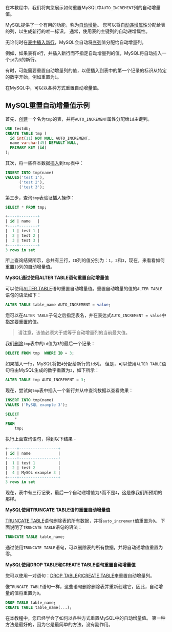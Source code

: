 在本教程中，我们将向您展示如何重置MySQL中`AUTO_INCREMENT`列的自动增量值。

MySQL提供了一个有用的功能，称为[自动增量](http://www.yiibai.com/mysql/sequence.html)。 您可以将[自动递增属性](http://www.yiibai.com/mysql/primary-key.html)分配给表的列，以生成新行的唯一标识。 通常，使用表的主键列的自动递增属性。

无论何时在[表中插入新行](http://www.yiibai.com/mysql/insert-statement.html)，MySQL会自动将[序列](http://www.yiibai.com/mysql/sequence.html)值分配给自动增量列。

例如，如果表有`8`行，并插入新行而不指定自动增量列的值，MySQL将自动插入一个`id`为`9`的新行。

有时，可能需要重置自动增量列的值，以便插入到表中的第一个记录的标识从特定的数字开始，例如重置为`1`。

在MySQL中，可以以各种方式重置自动增量值。

## MySQL重置自动增量值示例

首先，[创建](http://www.yiibai.com/mysql/create-table.html)一个名为`tmp`的表，并将`AUTO_INCREMENT`属性分配给`id`主键列。

```sql
USE testdb;
CREATE TABLE tmp (
  id int(11) NOT NULL AUTO_INCREMENT,
  name varchar(45) DEFAULT NULL,
  PRIMARY KEY (id)
);
```

其次，将一些样本数据[插入](http://www.yiibai.com/mysql/insert-statement.html)到`tmp`表中：

```sql
INSERT INTO tmp(name)
VALUES('test 1'),
      ('test 2'),
      ('test 3');
```

第三步，查询`tmp`表验证插入操作：

```sql
SELECT * FROM tmp;

+----+--------+
| id | name   |
+----+--------+
|  1 | test 1 |
|  2 | test 2 |
|  3 | test 3 |
+----+--------+
3 rows in set
```

所上查询结果所示，总共有三行，`ID`列的值分别为：`1`，`2`和`3`，现在，来看看如何重置`ID`列的自动增量值。

**MySQL通过使用ALTER TABLE语句重置自动增量值**

可以使用[ALTER TABLE](http://www.yiibai.com/mysql/alter-table.html)语句重置自动增量值。重置自动增量的值的`ALTER TABLE`语句的语法如下：

```sql
ALTER TABLE table_name AUTO_INCREMENT = value;
```

您可以在`ALTER TABLE`子句之后指定表名，并在表达式`AUTO_INCREMENT = value`中指定要重置的值。

> 请注意，该值必须大于或等于自动增量列的当前最大值。

我们[删除](http://www.yiibai.com/mysql/delete-statement.html)`tmp`表中的`id`值为`3`的最后一个记录：

```sql
DELETE FROM tmp  WHERE ID = 3;
```

如果插入一行，MySQL将把`4`分配给新行的`id`列。 但是，可以使用`ALTER TABLE`语句将由MySQL生成的数字重置为`3`，如下所示：

```sql
ALTER TABLE tmp AUTO_INCREMENT = 3;
```

现在，尝试向`tmp`表中插入一个新行并从中查询数据以查看效果：

```sql
INSERT INTO tmp(name)
VALUES ('MySQL example 3');

SELECT 
    *
FROM
    tmp;
```

执行上面查询语句，得到以下结果 -

```sql
+----+-----------------+
| id | name            |
+----+-----------------+
|  1 | test 1          |
|  2 | test 2          |
|  4 | MySQL example 3 |
+----+-----------------+
3 rows in set
```

现在，表中有三行记录，最后一个自动递增值为`3`而不是`4`，这是像我们所预期的那样。

**MySQL使用TRUNCATE TABLE语句重置自动增量值**

[TRUNCATE TABLE](http://www.yiibai.com/mysql/truncate-table.html)语句删除表的所有数据，并将`auto_increment`值重置为`0`。
下面说明了`TRUNCATE TABLE`语句的语法：

```sql
TRUNCATE TABLE table_name;
```

通过使用`TRUNCATE TABLE`语句，可以删除表的所有数据，并将自动递增值重置为零。

**MySQL使用DROP TABLE和CREATE TABLE语句重置自动增量值**

您可以使用一对语句：[DROP TABLE](http://www.yiibai.com/mysql/drop-table)和[CREATE TABLE](http://www.yiibai.com/mysql/create-table/)来重置自动增量列。

像`TRUNCATE TABLE`语句一样，这些语句删除删除表并重新创建它，因此，自动增量的值将重置为`0`。

```sql
DROP TABLE table_name;
CREATE TABLE table_name(...);
```

在本教程中，您已经学会了如何以各种方式重置MySQL中的自动增量值。 第一种方法是最好的，因为它是最简单的方法，没有副作用。